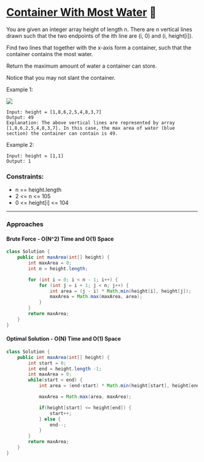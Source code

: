# [Container With Most Water](https://leetcode.com/problems/container-with-most-water/description/) 💛

You are given an integer array height of length n. There are n vertical lines drawn such that the two endpoints of the ith line are (i, 0) and (i, height[i]).

Find two lines that together with the x-axis form a container, such that the container contains the most water.

Return the maximum amount of water a container can store.

Notice that you may not slant the container.

Example 1:

![](https://s3-lc-upload.s3.amazonaws.com/uploads/2018/07/17/question_11.jpg)

    Input: height = [1,8,6,2,5,4,8,3,7]
    Output: 49
    Explanation: The above vertical lines are represented by array [1,8,6,2,5,4,8,3,7]. In this case, the max area of water (blue section) the container can contain is 49.

Example 2:

    Input: height = [1,1]
    Output: 1

### Constraints:

- n == height.length
- 2 <= n <= 105
- 0 <= height[i] <= 104

---

### Approaches

#### Brute Force - O(N^2) Time and O(1) Space

```java
class Solution {
    public int maxArea(int[] height) {
        int maxArea = 0;
        int n = height.length;

        for (int i = 0; i < n - 1; i++) {
            for (int j = i + 1; j < n; j++) {
                int area = (j - i) * Math.min(height[i], height[j]);
                maxArea = Math.max(maxArea, area);
            }
        }
        return maxArea;
    }
}
```

#### Optimal Solution - O(N) Time and O(1) Space

```java
class Solution {
    public int maxArea(int[] height) {
        int start = 0;
        int end = height.length -1;
        int maxArea = 0;
        while(start < end) {
            int area = (end-start) * Math.min(height[start], height[end]);

            maxArea = Math.max(area, maxArea);

            if(height[start] <= height[end]) {
                start++;
            } else {
                end--;
            }
        }
        return maxArea;
    }
}
```
